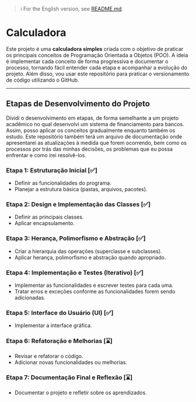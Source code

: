 > :information_source: For the English version, see [README.md](README.md).

# Calculadora

Este projeto é uma **calculadora simples** criada com o objetivo de praticar os principais conceitos de Programação Orientada a Objetos (POO). A ideia é implementar cada conceito de forma progressiva e documentar o processo, tornando fácil entender cada etapa e acompanhar a evolução do projeto. Além disso, vou usar este repositório para praticar o versionamento de código utilizando o GitHub.

---

## Etapas de Desenvolvimento do Projeto

Dividi o desenvolvimento em etapas, de forma semelhante a um projeto acadêmico no qual desenvolvi um sistema de financiamento para bancos. Assim, posso aplicar os conceitos gradualmente enquanto também os estudo. Este repositório também terá um arquivo de documentação onde apresentarei as atualizações à medida que forem ocorrendo, bem como os processos por trás das minhas decisões, os problemas que eu possa enfrentar e como irei resolvê-los.

### Etapa 1: Estruturação Inicial [✅]
- Definir as funcionalidades do programa.
- Planejar a estrutura básica (pastas, arquivos, pacotes).

### Etapa 2: Design e Implementação das Classes [✅]
- Definir as principais classes.
- Aplicar encapsulamento.

### Etapa 3: Herança, Polimorfismo e Abstração [✅]
- Criar a hierarquia das operações (superclasse e subclasses).
- Aplicar herança, polimorfismo e abstração quando apropriado.

### Etapa 4: Implementação e Testes (Iterativo) [✅]
- Implementar as funcionalidades e escrever testes para cada uma.
- Tratar erros e exceções conforme as funcionalidades forem sendo adicionadas.
 
### Etapa 5: Interface do Usuário (UI) [✅]
- Implementar a interface gráfica.

### Etapa 6: Refatoração e Melhorias [⌛]
- Revisar e refatorar o código.
- Adicionar novas funcionalidades ou melhorias.

### Etapa 7: Documentação Final e Reflexão [⌛]
- Documentar o projeto e refletir sobre os aprendizados.